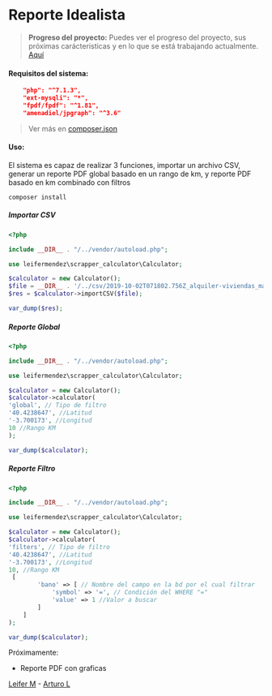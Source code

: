 # Reporte Idealista

> __Progreso del proyecto:__ Puedes ver el progreso del proyecto, sus próximas carácteristicas y en lo que se está trabajando actualmente. [Aquí](https://github.com/leifermendez/scrapper-calculator/projects/1)

#### Requisitos del sistema:

``` json
    "php": "^7.1.3",
    "ext-mysqli": "*",
    "fpdf/fpdf": "^1.81",
    "amenadiel/jpgraph": "^3.6"
```
 > Ver más en [composer.json](https://github.com/leifermendez/scrapper-calculator/blob/master/composer.json)
#### Uso:

El sistema es capaz de realizar 3 funciones, importar un archivo CSV, generar un reporte PDF global basado en un rango de km, y reporte PDF basado en km combinado con filtros

 `composer install`
 
##### Importar CSV

```php
<?php

include __DIR__ . "/../vendor/autoload.php";

use leifermendez\scrapper_calculator\Calculator;

$calculator = new Calculator();
$file = __DIR__ . '/../csv/2019-10-02T071802.756Z_alquiler-viviendas_madrid_villa-de-vallecas_ensanche-de-vallecas-la-gavia.csv';
$res = $calculator->importCSV($file);

var_dump($res);

```

##### Reporte Global

```php
<?php

include __DIR__ . "/../vendor/autoload.php";

use leifermendez\scrapper_calculator\Calculator;

$calculator = new Calculator();
$calculator->calculator(
'global', // Tipo de filtro
'40.4238647', //Latitud
'-3.700173', //Longitud
10 //Rango KM
);

var_dump($calculator);
```

##### Reporte Filtro

```php
<?php

include __DIR__ . "/../vendor/autoload.php";

use leifermendez\scrapper_calculator\Calculator;

$calculator = new Calculator();
$calculator->calculator(
'filters', // Tipo de filtro
'40.4238647', //Latitud
'-3.700173', //Longitud
10, //Rango KM
 [
        'bano' => [ // Nombre del campo en la bd por el cual filtrar
            'symbol' => '=', // Condición del WHERE "="
            'value' => 1 //Valor a buscar
        ]
    ]
);

var_dump($calculator);
```

Próximamente:
 - Reporte PDF con graficas
 
 
 [Leifer M](https://leifermendez.github.io) - 
 [Arturo L](https://github.com/arturoluona)